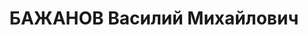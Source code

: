---
title: БАЖАНОВ Василий Михайлович
description: "Род. в 1889, Рыбинск, русский, обр.: высшее, член ВКП(б). Проживал:\
  \ Москва, Леонтьевский пер., д. 9, кв. 4. Зам. начальника Гл. управления угля и\
  \ сланцевой промышленности Наркомата тяжелой промышленности СССР. \n  Арестован\
  \ 13.09.1937. Обв. в вредительстве и участии в антисоветской террористической организации\
  \ правых. Приговор: ВК ВС СССР, 25.11.1937 – ВМН. Расстрелян 26.11.1937, г.Москва.\
  \ \n  Реабилитирован ВК ВС СССР 28.01.1956"
---